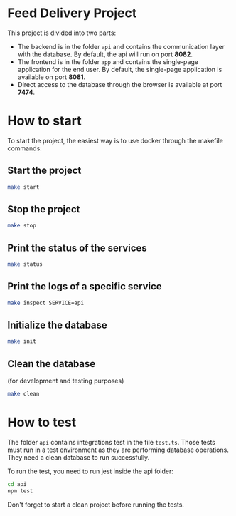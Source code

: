 # Feed Delivery Project

This project is divided into two parts:
- The backend is in the folder `api` and contains the communication layer with the database.
By default, the api will run on port **8082**.
- The frontend is in the folder `app` and contains the single-page application for the end user.
By default, the single-page application is available on port **8081**.
- Direct access to the database through the browser is available at port **7474**.


# How to start

To start the project, the easiest way is to use docker through the makefile commands:

## Start the project
```bash
make start
```
## Stop the project
```bash
make stop
```
## Print the status of the services
```bash
make status
```
## Print the logs of a specific service
```bash
make inspect SERVICE=api
```
## Initialize the database
```bash
make init
``` 
## Clean the database 
(for development and testing purposes)
```bash
make clean
```


# How to test

The folder `api` contains integrations test in the file `test.ts`. 
Those tests must run in a test environment as they are performing database operations.
They need a clean database to run successfully.

To run the test, you need to run jest inside the api folder:
```bash
cd api
npm test
```
Don't forget to start a clean project before running the tests.
